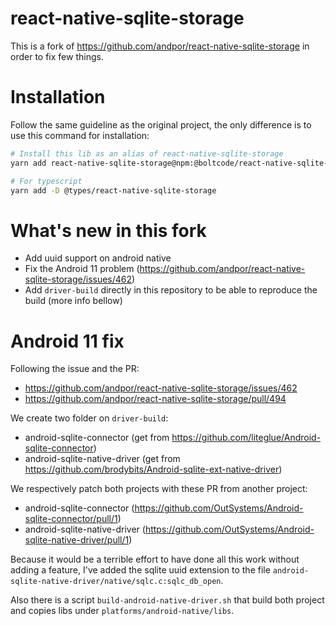 # react-native-sqlite-storage

This is a fork of https://github.com/andpor/react-native-sqlite-storage in order to fix few things.

# Installation
Follow the same guideline as the original project, the only difference is to use this command for installation:
```bash
# Install this lib as an alias of react-native-sqlite-storage
yarn add react-native-sqlite-storage@npm:@boltcode/react-native-sqlite-storage

# For typescript
yarn add -D @types/react-native-sqlite-storage
```

# What's new in this fork
 - Add uuid support on android native
 - Fix the Android 11 problem (https://github.com/andpor/react-native-sqlite-storage/issues/462)
 - Add `driver-build` directly in this repository to be able to reproduce the build (more info bellow)

# Android 11 fix

Following the issue and the PR:
 - https://github.com/andpor/react-native-sqlite-storage/issues/462
 - https://github.com/andpor/react-native-sqlite-storage/pull/494

We create two folder on `driver-build`:
 - android-sqlite-connector (get from https://github.com/liteglue/Android-sqlite-connector)
 - android-sqlite-native-driver (get from https://github.com/brodybits/Android-sqlite-ext-native-driver)

We respectively patch both projects with these PR from another project:
 - android-sqlite-connector (https://github.com/OutSystems/Android-sqlite-connector/pull/1)
 - android-sqlite-native-driver (https://github.com/OutSystems/Android-sqlite-native-driver/pull/1)

Because it would be a terrible effort to have done all this work without adding a feature, I've added the 
sqlite uuid extension to the file `android-sqlite-native-driver/native/sqlc.c:sqlc_db_open`.

Also there is a script `build-android-native-driver.sh` that build both project and copies libs under `platforms/android-native/libs`.

